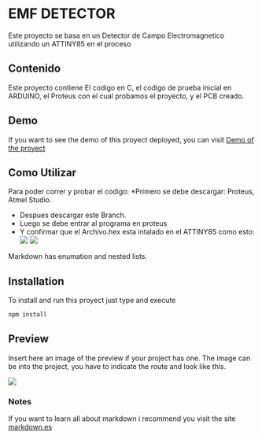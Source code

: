# EMF DETECTOR
Este proyecto se basa en un Detector de Campo Electromagnetico utilizando un ATTINY85 en el proceso

## Contenido
Este proyecto contiene El codigo en C, el codigo de prueba inicial en ARDUINO, el Proteus con el cual probamos el proyecto, y el PCB creado.

## Demo
If you want to see the demo of this proyect deployed, you can visit [Demo of the proyect](https://anabelisa.co/tips-para-hacer-un-buen-readme-md/)

## Como Utilizar 
Para poder correr y probar el codigo:
*Primero se debe descargar: Proteus, Atmel Studio.
* Despues descargar este Branch. 
* Luego se debe entrar al programa en proteus
* Y confirmar que el Archivo.hex esta intalado en el ATTINY85
como esto:
![](/pasos.png)
![](/hex.png)

Markdown has enumation and nested lists.

## Installation
To install and run this proyect just type and execute
```bash
npm install
```
## Preview
Insert here an image of the preview if your project has one. The image can be into the project, you have to indicate the route and look like this.

![](/preview.png)

### Notes
If you want to learn all about markdown i recommend you visit the site [markdown.es](https://markdown.es/sintaxis-markdown/)
